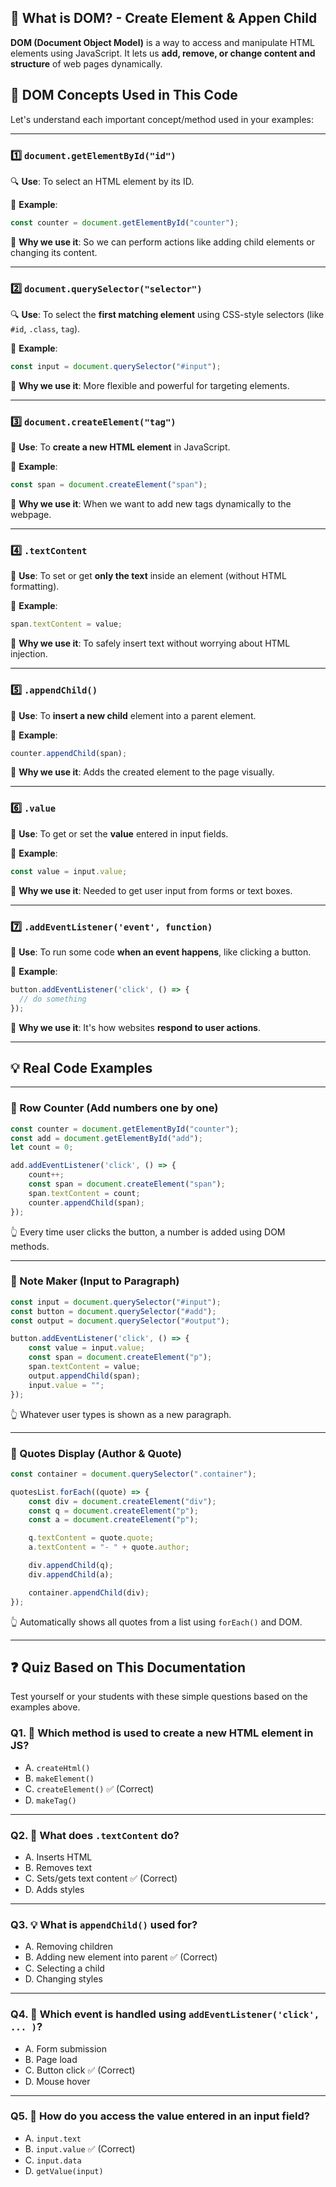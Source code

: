 ## 📌 What is DOM? - Create Element & Appen Child

**DOM (Document Object Model)** is a way to access and manipulate HTML elements using JavaScript.
It lets us **add, remove, or change content and structure** of web pages dynamically.


## 🧠 DOM Concepts Used in This Code

Let's understand each important concept/method used in your examples:

---

### 1️⃣ `document.getElementById("id")`

🔍 **Use**: To select an HTML element by its ID.

🧾 **Example**:

```js
const counter = document.getElementById("counter");
```

🎯 **Why we use it**: So we can perform actions like adding child elements or changing its content.

---

### 2️⃣ `document.querySelector("selector")`

🔍 **Use**: To select the **first matching element** using CSS-style selectors (like `#id`, `.class`, `tag`).

🧾 **Example**:

```js
const input = document.querySelector("#input");
```

🎯 **Why we use it**: More flexible and powerful for targeting elements.

---

### 3️⃣ `document.createElement("tag")`

🔧 **Use**: To **create a new HTML element** in JavaScript.

🧾 **Example**:

```js
const span = document.createElement("span");
```

🎯 **Why we use it**: When we want to add new tags dynamically to the webpage.

---

### 4️⃣ `.textContent`

📝 **Use**: To set or get **only the text** inside an element (without HTML formatting).

🧾 **Example**:

```js
span.textContent = value;
```

🎯 **Why we use it**: To safely insert text without worrying about HTML injection.

---

### 5️⃣ `.appendChild()`

🔗 **Use**: To **insert a new child** element into a parent element.

🧾 **Example**:

```js
counter.appendChild(span);
```

🎯 **Why we use it**: Adds the created element to the page visually.

---

### 6️⃣ `.value`

🧪 **Use**: To get or set the **value** entered in input fields.

🧾 **Example**:

```js
const value = input.value;
```

🎯 **Why we use it**: Needed to get user input from forms or text boxes.

---

### 7️⃣ `.addEventListener('event', function)`

🔔 **Use**: To run some code **when an event happens**, like clicking a button.

🧾 **Example**:

```js
button.addEventListener('click', () => {
  // do something
});
```

🎯 **Why we use it**: It's how websites **respond to user actions**.

---

## 💡 Real Code Examples

---

### 🧮 Row Counter (Add numbers one by one)

```js
const counter = document.getElementById("counter");
const add = document.getElementById("add");
let count = 0;

add.addEventListener('click', () => {
    count++;
    const span = document.createElement("span");
    span.textContent = count;
    counter.appendChild(span);
});
```

👆 Every time user clicks the button, a number is added using DOM methods.

---

### 📝 Note Maker (Input to Paragraph)

```js
const input = document.querySelector("#input");
const button = document.querySelector("#add");
const output = document.querySelector("#output");

button.addEventListener('click', () => {
    const value = input.value;
    const span = document.createElement("p");
    span.textContent = value;
    output.appendChild(span);
    input.value = "";
});
```

👆 Whatever user types is shown as a new paragraph.

---

### 💬 Quotes Display (Author & Quote)

```js
const container = document.querySelector(".container");

quotesList.forEach((quote) => {
    const div = document.createElement("div");
    const q = document.createElement("p");
    const a = document.createElement("p");

    q.textContent = quote.quote;
    a.textContent = "- " + quote.author;

    div.appendChild(q);
    div.appendChild(a);

    container.appendChild(div);
});
```

👆 Automatically shows all quotes from a list using `forEach()` and DOM.

---

## ❓ Quiz Based on This Documentation

Test yourself or your students with these simple questions based on the examples above.

### Q1. 🤔 Which method is used to create a new HTML element in JS?

* A. `createHtml()`
* B. `makeElement()`
* C. `createElement()` ✅ (Correct)
* D. `makeTag()`

---

### Q2. 🧠 What does `.textContent` do?

* A. Inserts HTML
* B. Removes text
* C. Sets/gets text content ✅ (Correct)
* D. Adds styles

---

### Q3. 💡 What is `appendChild()` used for?

* A. Removing children
* B. Adding new element into parent ✅ (Correct)
* C. Selecting a child
* D. Changing styles

---

### Q4. 💬 Which event is handled using `addEventListener('click', ... )`?

* A. Form submission
* B. Page load
* C. Button click ✅ (Correct)
* D. Mouse hover

---

### Q5. 🧪 How do you access the value entered in an input field?

* A. `input.text`
* B. `input.value` ✅ (Correct)
* C. `input.data`
* D. `getValue(input)`
